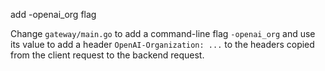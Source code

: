 add -openai_org flag

Change `gateway/main.go` to add a command-line flag `-openai_org` and
use its value to add a header `OpenAI-Organization: ...` to
the headers copied from the client request to the backend request.
